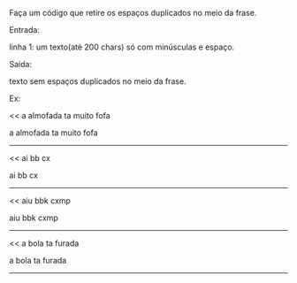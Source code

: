 Faça um código que retire os espaços duplicados no meio da frase.


Entrada:

linha 1: um texto(até 200 chars) só com minúsculas e espaço.

Saida:

texto sem espaços duplicados no meio da frase.

Ex:

<< 
a almofada          ta     muito             fofa
>> 
a almofada ta muito fofa

---
<< 
ai bb       cx
>> 
ai bb cx

---
<< 
aiu bbk cxmp
>> 
aiu bbk cxmp

---
<< 
a     bola     ta furada
>> 
a bola ta furada

---
